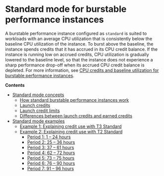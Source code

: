 # Standard mode for burstable performance instances<a name="burstable-performance-instances-standard-mode"></a>

A burstable performance instance configured as `standard` is suited to workloads with an average CPU utilization that is consistently below the baseline CPU utilization of the instance\. To burst above the baseline, the instance spends credits that it has accrued in its CPU credit balance\. If the instance is running low on accrued credits, CPU utilization is gradually lowered to the baseline level, so that the instance does not experience a sharp performance drop\-off when its accrued CPU credit balance is depleted\. For more information, see [CPU credits and baseline utilization for burstable performance instances](burstable-credits-baseline-concepts.md)\.

**Contents**
+ [Standard mode concepts](burstable-performance-instances-standard-mode-concepts.md)
  + [How standard burstable performance instances work](burstable-performance-instances-standard-mode-concepts.md#how-burstable-performance-instances-standard-works)
  + [Launch credits](burstable-performance-instances-standard-mode-concepts.md#launch-credits)
  + [Launch credit limits](burstable-performance-instances-standard-mode-concepts.md#launch-credit-limits)
  + [Differences between launch credits and earned credits](burstable-performance-instances-standard-mode-concepts.md#burstable-performance-instances-diff-launch-earned-credits)
+ [Standard mode examples](standard-mode-examples.md)
  + [Example 1: Explaining credit use with T3 Standard](standard-mode-examples.md#t3_standard_example)
  + [Example 2: Explaining credit use with T2 Standard](standard-mode-examples.md#t2-standard-example)
    + [Period 1: 1 – 24 hours](standard-mode-examples.md#period-1)
    + [Period 2: 25 – 36 hours](standard-mode-examples.md#period-2)
    + [Period 3: 37 – 61 hours](standard-mode-examples.md#period-3)
    + [Period 4: 62 – 72 hours](standard-mode-examples.md#period-4)
    + [Period 5: 73 – 75 hours](standard-mode-examples.md#period-5)
    + [Period 6: 76 – 90 hours](standard-mode-examples.md#period-6)
    + [Period 7: 91 – 96 hours](standard-mode-examples.md#period-7)